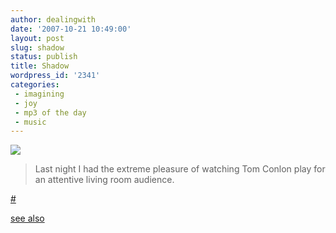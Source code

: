 ```yaml
---
author: dealingwith
date: '2007-10-21 10:49:00'
layout: post
slug: shadow
status: publish
title: Shadow
wordpress_id: '2341'
categories:
 - imagining
 - joy
 - mp3 of the day
 - music
---
```


![][1]

>Last night I had the extreme pleasure of watching Tom Conlon play for an attentive living room audience.

[#][5]

[see also][7]


   [1]: http://farm3.static.flickr.com/2126/1609275989_5c0f519f50_m.jpg

   [5]: http://carissabyers.blogspot.com/2007/10/tom-conlon-with-excessive-use-of.html

   [7]: http://twitter.com/theyblinked/statuses/344051402
